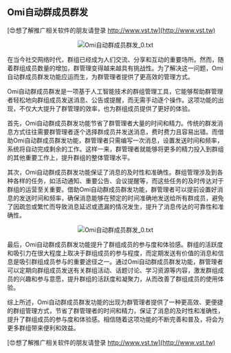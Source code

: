 ## **Omi自动群成员群发**

[😍想了解推广相关软件的朋友请登录 http://www.vst.tw](http://www.vst.tw)

 <center><img src="https://vst.tw/MP4/tuiguang/png/0.png" alt="Omi自动群成员群发_0.txt"></center>

在当今社交网络时代，群组已经成为人们交流、分享和互动的重要场所。然而，随着群组成员数量的增加，群管理变得越来越具有挑战性。为了解决这一问题，Omi自动群成员群发功能应运而生，为群管理者提供了更高效的管理方式。

Omi自动群成员群发是一项基于人工智能技术的群组管理工具，它能够帮助群管理者轻松地向群组成员发送消息、公告或提醒，而无需手动逐个操作。这项功能的出现，不仅大大提升了群管理的效率，也为群组成员提供了更好的体验。

首先，Omi自动群成员群发功能节省了群管理者大量的时间和精力。传统的群发消息方式往往需要群管理者逐个选择群成员并发送消息，费时费力且容易出错。而借助Omi自动群成员群发功能，群管理者只需编写一次消息，设置发送时间和频率，系统将自动完成剩余的工作。这样一来，群管理者就能够将更多的精力投入到群组的其他重要工作上，提升群组的整体管理水平。

其次，Omi自动群成员群发功能保证了消息的及时性和准确性。群组管理涉及到各种各样的任务，如活动通知、重要公告、会议提醒等，而这些任务的及时传达对于群组的运营至关重要。借助Omi自动群成员群发功能，群管理者可以提前设置好消息的发送时间和频率，确保消息能够在预定的时间准确地发送给所有群成员，避免了因疏忽或繁忙而导致消息延迟或遗漏的情况发生，提升了消息传达的可靠性和准确性。

 <center><img src="https://vst.tw/MP4/tuiguang/png/6.png" alt="Omi自动群成员群发_0.txt"></center>

最后，Omi自动群成员群发功能提升了群组成员的参与度和体验感。群组的活跃度和吸引力在很大程度上取决于群组成员的参与程度，而定期发送有价值的消息和信息是吸引群组成员参与的重要途径之一。通过Omi自动群成员群发功能，群管理者可以定期向群组成员发送有关群组活动、话题讨论、学习资源等内容，激发群组成员的兴趣和参与意愿，提升群组的活跃度和凝聚力，从而改善了群组成员的使用体验。

综上所述，Omi自动群成员群发功能的出现为群管理者提供了一种更高效、更便捷的群组管理方式，节省了群管理者的时间和精力，保证了消息的及时性和准确性，提升了群组成员的参与度和体验感。相信随着这项功能的不断完善和普及，将会为更多群组带来便利和效益。

[😍想了解推广相关软件的朋友请登录 http://www.vst.tw](http://www.vst.tw)



